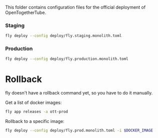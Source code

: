 This folder contains configuration files for the official deployment of OpenTogetherTube.

### Staging

```bash
fly deploy --config deploy/fly.staging.monolith.toml
```

### Production

```bash
fly deploy --config deploy/fly.production.monolith.toml
```

# Rollback

fly doesn't have a rollback command yet, so you have to do it manually.

Get a list of docker images:
```bash
fly app releases -a ott-prod
```

Rollback to a specific image:
```bash
fly deploy --config deploy/fly.prod.monolith.toml -i $DOCKER_IMAGE
```

